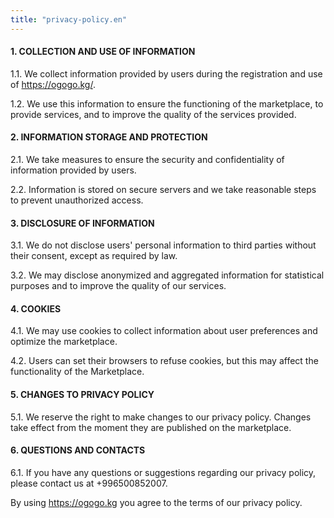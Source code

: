 ```yaml
---
title: "privacy-policy.en"
---
```


#### **1. COLLECTION AND USE OF INFORMATION**

1.1. We collect information provided by users during the registration and use of https://ogogo.kg/.

1.2. We use this information to ensure the functioning of the marketplace, to provide services, and to improve the quality of the services provided.

#### **2. INFORMATION STORAGE AND PROTECTION**

2.1. We take measures to ensure the security and confidentiality of information provided by users.

2.2. Information is stored on secure servers and we take reasonable steps to prevent unauthorized access.

#### **3. DISCLOSURE OF INFORMATION**

3.1. We do not disclose users' personal information to third parties without their consent, except as required by law.

3.2. We may disclose anonymized and aggregated information for statistical purposes and to improve the quality of our services.

#### **4. COOKIES**

4.1. We may use cookies to collect information about user preferences and optimize the marketplace.

4.2. Users can set their browsers to refuse cookies, but this may affect the functionality of the Marketplace.

#### **5. CHANGES TO PRIVACY POLICY**

5.1. We reserve the right to make changes to our privacy policy. Changes take effect from the moment they are published on the marketplace.

#### **6. QUESTIONS AND CONTACTS**

6.1. If you have any questions or suggestions regarding our privacy policy, please contact us at +996500852007.

By using https://ogogo.kg you agree to the terms of our privacy policy.